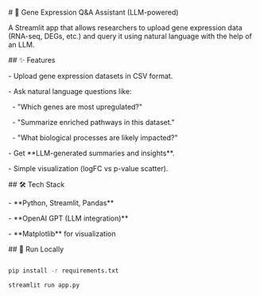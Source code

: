 \# 🧬 Gene Expression Q\&A Assistant (LLM-powered)



A Streamlit app that allows researchers to upload gene expression data (RNA-seq, DEGs, etc.) and query it using natural language with the help of an LLM.



\## ✨ Features

\- Upload gene expression datasets in CSV format.

\- Ask natural language questions like:

&nbsp; - "Which genes are most upregulated?"

&nbsp; - "Summarize enriched pathways in this dataset."

&nbsp; - "What biological processes are likely impacted?"

\- Get \*\*LLM-generated summaries and insights\*\*.

\- Simple visualization (logFC vs p-value scatter).



\## 🛠️ Tech Stack

\- \*\*Python, Streamlit, Pandas\*\*

\- \*\*OpenAI GPT (LLM integration)\*\*

\- \*\*Matplotlib\*\* for visualization



\## 🚀 Run Locally

```bash

pip install -r requirements.txt

streamlit run app.py



